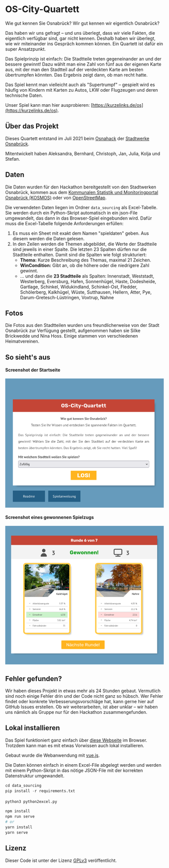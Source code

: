 # OS-City-Quartett

Wie gut kennen Sie Osnabrück? Wir gut kennen wir eigentlich Osnabrück?

Das haben wir uns gefragt – und uns überlegt, dass wir viele Fakten, die eigentlich verfügbar sind, gar nicht kennen. Deshalb haben wir überlegt, wie wir miteinander ins Gespräch kommen können. Ein Quartett ist dafür ein super Ansatzpunkt.

Das Spielprinzip ist einfach: Die Stadtteile treten gegeneinander an und der bessere gewinnt! Dazu wählt man eine Zahl von fünf aus der eigenen Karte aus, mit der man den Stadtteil auf der verdeckten Karte am besten übertrumpfen könnten. Das Ergebnis zeigt dann, ob man recht hatte.

Das Spiel kennt man vielleicht auch als "Supertrumpf" – gespielt wird es häufig von Kindern mit Karten zu Autos, LKW oder Flugzeugen und deren technische Daten.

Unser Spiel kann man hier ausprobieren: [https://kurzelinks.de/os](https://kurzelinks.de/os).

## Über das Projekt

Dieses Quartett entstand im Juli 2021 beim [Osnahack](https://osnahack.de) der [Stadtwerke Osnabrück](https://www.stadtwerke-osnabrueck.de).

Mitentwickelt haben Aleksandra, Bernhard, Christoph, Jan, Julia, Kolja und Stefan.

## Daten

Die Daten wurden für den Hackathon bereitgestellt von den Stadtwerken Osnabrück, kommen aus dem [Kommunalen Statistik und Monitoringportal Osnabrück (KOSMOS)](https://geo.osnabrueck.de/kosmos/ziel_1/atlas.html?select=Stadtgrenze) oder von [OpenStreetMap](https://www.openstreetmap.org).

Die verwendeten Daten liegen im Ordner `data_sourcing` als Excel-Tabelle. Sie werden durch ein Python-Skript automatisch in ein json-File umgewandelt, das dann in das Browser-Spiel eingebunden wird. Dafür muss die Excel-Tabelle folgende Anforderungen erfüllen:

1. Es muss ein Sheet mit exakt dem Namen "spieldaten" geben. Aus diesem werden die Daten gelesen.
2. In den Zeilen werden die Themen abgebildet, die Werte der Stadtteile sind jeweils in einer Spalte. Die letzten 23 Spalten dürfen nur die Stadtteile enthalten. Damit sind die Spalten wie folgt strukturiert:
   - **Thema:** Kurze Beschreibung des Themas, maximal 21 Zeichen.
   - **WinCondition:** Gibt an, ob die höhere oder die niedrigere Zahl gewinnt.
   - ... und dann die **23 Stadtteile** als Spalten: Innenstadt, Weststadt, Westerberg, Eversburg, Hafen, Sonnenhügel, Haste, Dodesheide, Gartlage, Schinkel, Widukindland, Schinkel-Ost, Fledder, Schölerberg, Kalkhügel, Wüste, Sutthausen, Hellern, Atter, Pye, Darum-Gretesch-Lüstringen, Voxtrup, Nahne

## Fotos

Die Fotos aus den Stadtteilen wurden uns freundlicherweise von der Stadt Osnabrück zur Verfügung gestellt, aufgenommen haben sie Silke Brickwedde und Nina Hoss. Einige stammen von verschiedenen Heimatvereinen.

## So sieht's aus

#### Screenshot der Startseite

![Screenshot Desktop-Ansicht Startseite](https://raw.githubusercontent.com/DutchGerman/quartier-quartett/main/doc/screenshot-os-city-quartett-startseite.png)

#### Screenshot eines gewonnenen Spielzugs

![Screenshot Desktop-Ansicht Gewonnen](https://github.com/DutchGerman/quartier-quartett/blob/main/doc/screenshot-os-city-quartett-gewonnen.png)

## Fehler gefunden?

Wir haben dieses Projekt in etwas mehr als 24 Stunden gebaut. Vermutlich sind noch einige Fehler drin und der Code nicht ganz so hübsch. Wer Fehler findet oder konkrete Verbesserungsvorschläge hat, kann gerne hier auf GitHub Issues erstellen. Ob wir weiterarbeiten, ist aber unklar – wir haben uns nämlich als Gruppe nur für den Hackathon zusammengefunden.

## Lokal installieren

Das Spiel funktioniert ganz einfach über [diese Webseite](https://dutchgerman.github.io/quartier-quartett/) im Browser. Trotzdem kann man es mit etwas Vorwissen auch lokal installieren.

Gebaut wurde die Webanwendung mit [vue.js](https://vuejs.org/).

Die Daten können einfach in einem Excel-File abgelegt werden und werden mit einem Python-Skript in das nötige JSON-File mit der korrekten Datenstruktur umgewandelt.

```python
cd data_sourcing
pip install -r requirements.txt

python3 python2excel.py
```

```bash
npm install
npm run serve
# or
yarn install
yarn serve
```

## Lizenz

Dieser Code ist unter der Lizenz [GPLv3](https://www.gnu.org/licenses/gpl-3.0.txt) veröffentlicht.
